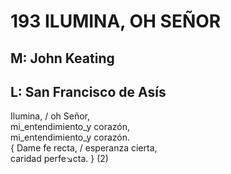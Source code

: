 # 193 ILUMINA, OH SEÑOR

## M: John Keating
## L: San Francisco de Asís

Ilumina, / oh Señor,  
mi_entendimiento_y corazón,  
mi_entendimiento_y corazón.  
{ Dame fe recta, / esperanza cierta,  
caridad perfe↘cta. } (2)  

